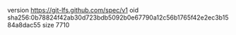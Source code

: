 version https://git-lfs.github.com/spec/v1
oid sha256:0b78824f42ab30d723bdb5092b0e67790a12c56b1765f42e2ec3b1584a8dac55
size 7710
